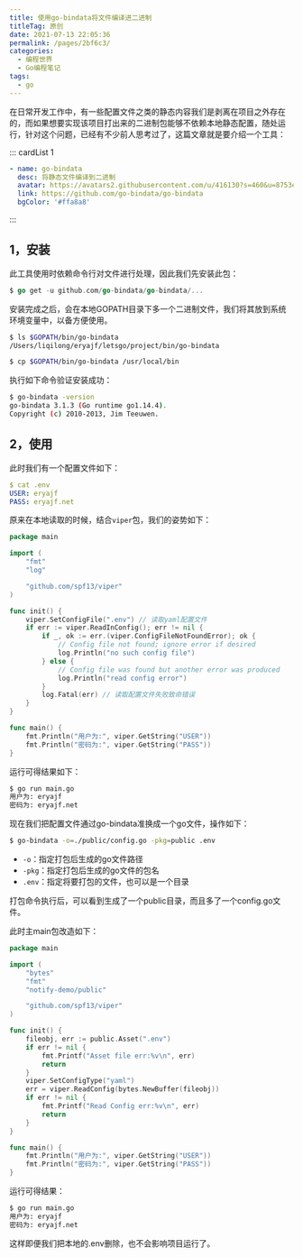 ```yaml
---
title: 使用go-bindata将文件编译进二进制
titleTag: 原创
date: 2021-07-13 22:05:36
permalink: /pages/2bf6c3/
categories:
  - 编程世界
  - Go编程笔记
tags:
  - go
---
```


在日常开发工作中，有一些配置文件之类的静态内容我们是剥离在项目之外存在的，而如果想要实现该项目打出来的二进制包能够不依赖本地静态配置，随处运行，针对这个问题，已经有不少前人思考过了，这篇文章就是要介绍一个工具：


::: cardList 1
```yaml
- name: go-bindata
  desc: 将静态文件编译到二进制
  avatar: https://avatars2.githubusercontent.com/u/416130?s=460&u=8753e86600e300a9811cdc539aa158deec2e2724&v=4
  link: https://github.com/go-bindata/go-bindata
  bgColor: '#ffa8a8'
```
:::

## 1，安装

此工具使用时依赖命令行对文件进行处理，因此我们先安装此包：

```go
$ go get -u github.com/go-bindata/go-bindata/...
```

安装完成之后，会在本地GOPATH目录下多一个二进制文件，我们将其放到系统环境变量中，以备方便使用。

```sh
$ ls $GOPATH/bin/go-bindata
/Users/liqilong/eryajf/letsgo/project/bin/go-bindata

$ cp $GOPATH/bin/go-bindata /usr/local/bin
```

执行如下命令验证安装成功：

```sh
$ go-bindata -version
go-bindata 3.1.3 (Go runtime go1.14.4).
Copyright (c) 2010-2013, Jim Teeuwen.
```

## 2，使用

此时我们有一个配置文件如下：

```yaml
$ cat .env
USER: eryajf
PASS: eryajf.net
```

原来在本地读取的时候，结合`viper`包，我们的姿势如下：

```go
package main

import (
	"fmt"
	"log"

	"github.com/spf13/viper"
)

func init() {
	viper.SetConfigFile(".env") // 读取yaml配置文件
	if err := viper.ReadInConfig(); err != nil {
		if _, ok := err.(viper.ConfigFileNotFoundError); ok {
			// Config file not found; ignore error if desired
			log.Println("no such config file")
		} else {
			// Config file was found but another error was produced
			log.Println("read config error")
		}
		log.Fatal(err) // 读取配置文件失败致命错误
	}
}

func main() {
	fmt.Println("用户为:", viper.GetString("USER"))
	fmt.Println("密码为:", viper.GetString("PASS"))
}
```

运行可得结果如下：

```sh
$ go run main.go
用户为: eryajf
密码为: eryajf.net
```

现在我们把配置文件通过go-bindata准换成一个go文件，操作如下：

```sh
$ go-bindata -o=./public/config.go -pkg=public .env
```

- `-o`：指定打包后生成的go文件路径
- `-pkg`：指定打包后生成的go文件的包名
- `.env`：指定将要打包的文件，也可以是一个目录

打包命令执行后，可以看到生成了一个public目录，而且多了一个config.go文件。

此时主main包改造如下：

```go
package main

import (
	"bytes"
	"fmt"
	"notify-demo/public"

	"github.com/spf13/viper"
)

func init() {
	fileobj, err := public.Asset(".env")
	if err != nil {
		fmt.Printf("Asset file err:%v\n", err)
		return
	}
	viper.SetConfigType("yaml")
	err = viper.ReadConfig(bytes.NewBuffer(fileobj))
	if err != nil {
		fmt.Printf("Read Config err:%v\n", err)
		return
	}
}

func main() {
	fmt.Println("用户为:", viper.GetString("USER"))
	fmt.Println("密码为:", viper.GetString("PASS"))
}
```

运行可得结果：

```sh
$ go run main.go
用户为: eryajf
密码为: eryajf.net
```

这样即便我们把本地的.env删除，也不会影响项目运行了。